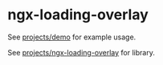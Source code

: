 # ngx-loading-overlay

See [projects/demo](./projects/demo/) for example usage.

See [projects/ngx-loading-overlay](./projects/ngx-loading-overlay/) for library.
